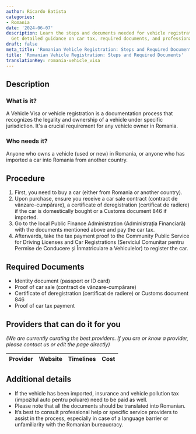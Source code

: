 ```yaml
---
author: Ricardo Batista
categories:
- Romania
date: '2024-06-07'
description: Learn the steps and documents needed for vehicle registration in Romania.
  Get detailed guidance on car tax, required documents, and professional help options.
draft: false
meta_title: 'Romanian Vehicle Registration: Steps and Required Documents'
title: 'Romanian Vehicle Registration: Steps and Required Documents'
translationKey: romania-vehicle_visa
---
```


## Description
### What is it?
A Vehicle Visa or vehicle registration is a documentation process that recognizes the legality and ownership of a vehicle under specific jurisdiction. It's a crucial requirement for any vehicle owner in Romania.

### Who needs it?
Anyone who owns a vehicle (used or new) in Romania, or anyone who has imported a car into Romania from another country.

## Procedure
1. First, you need to buy a car (either from Romania or another country). 
2. Upon purchase, ensure you receive a car sale contract (contract de vânzare-cumpărare), a certificate of deregistration (certificat de radiere) if the car is domestically bought or a Customs document 846 if imported.
3. Go to the local Public Finance Administration (Administrația Financiară) with the documents mentioned above and pay the car tax.
4. Afterwards, take the tax payment proof to the Community Public Service for Driving Licenses and Car Registrations (Serviciul Comunitar pentru Permise de Conducere și Înmatriculare a Vehiculelor) to register the car.

## Required Documents
- Identity document (passport or ID card)
- Proof of car sale (contract de vânzare-cumpărare)
- Certificate of deregistration (certificat de radiere) or Customs document 846
- Proof of car tax payment

## Providers that can do it for you

_(We are currently curating the best providers. If you are or know a provider, please contact us or edit the page directly)_

| Provider        |     Website     |     Timelines    |       Cost      |
| --------------- | --------------- |  :-------------: | :-------------: |

## Additional details
- If the vehicle has been imported, insurance and vehicle pollution tax (impozitul auto pentru poluare) need to be paid as well.
- Please note that all the documents should be translated into Romanian.
- It’s best to consult professional help or specific service providers to assist in the process, especially in case of a language barrier or unfamiliarity with the Romanian bureaucracy.